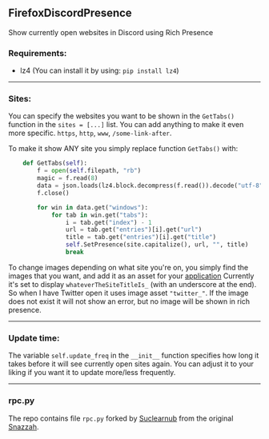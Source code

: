 ## FirefoxDiscordPresence
Show currently open websites in Discord using Rich Presence

### Requirements:
* lz4 (You can install it by using: `pip install lz4`)

----

### Sites:
You can specify the websites you want to be shown in the `GetTabs()` function in the `sites = [...]` list.
You can add anything to make it even more specific. `https`, `http`, `www`, `/some-link-after`.

To make it show ANY site you simply replace function `GetTabs()` with:
```python
    def GetTabs(self):
		f = open(self.filepath, "rb")
		magic = f.read(8)
		data = json.loads(lz4.block.decompress(f.read()).decode("utf-8"))
		f.close()

		for win in data.get("windows"):
			for tab in win.get("tabs"):
				i = tab.get("index") - 1
				url = tab.get("entries")[i].get("url")
				title = tab.get("entries")[i].get("title")
				self.SetPresence(site.capitalize(), url, "", title)
				break
```

To change images depending on what site you're on, you simply find the images that you want, and add it as an asset for your [application](https://discordapp.com/developers/applications/)
Currently it's set to display `whateverTheSiteTitleIs_` (with an underscore at the end). So when I have Twitter open it uses image asset `"twitter_"`. If the image does not exist it will not show an error, but no image will be shown in rich presence.

----

### Update time:
The variable `self.update_freq` in the  `__init__` function specifies how long it takes before it will see currently open sites again. You can adjust it to your liking if you want it to update more/less frequently.

----

### rpc.py
The repo contains file `rpc.py` forked by [Suclearnub](https://github.com/suclearnub/python-discord-rpc) from the original [Snazzah](https://github.com/Snazzah/SublimeDiscordRP).

